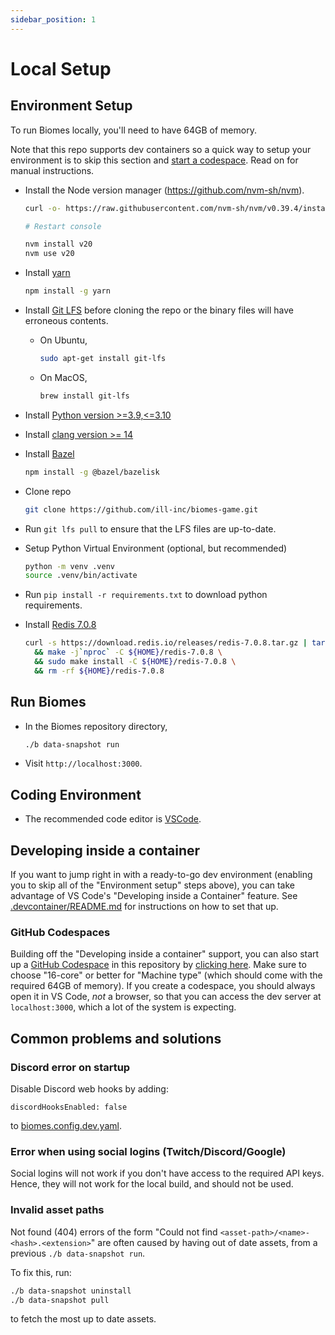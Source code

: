 ```yaml
---
sidebar_position: 1
---
```


# Local Setup

## Environment Setup

To run Biomes locally, you'll need to have 64GB of memory.

Note that this repo supports dev containers so a quick way to setup your environment is to skip this section and [start a codespace](#github-codespaces). Read on for manual instructions.

- Install the Node version manager (https://github.com/nvm-sh/nvm).

  ```bash
  curl -o- https://raw.githubusercontent.com/nvm-sh/nvm/v0.39.4/install.sh | bash

  # Restart console

  nvm install v20
  nvm use v20
  ```

- Install [yarn](https://yarnpkg.com/)
  ```bash
  npm install -g yarn
  ```
- Install [Git LFS](https://git-lfs.github.com/) before cloning the repo or the binary files will have erroneous contents.
  - On Ubuntu,
    ```bash
    sudo apt-get install git-lfs
    ```
  - On MacOS,
    ```bash
    brew install git-lfs
    ```
- Install [Python version >=3.9,<=3.10](https://www.python.org/)
- Install [clang version >= 14](https://clang.llvm.org/)
- Install [Bazel](https://bazel.build/install)
  ```bash
  npm install -g @bazel/bazelisk
  ```
- Clone repo
  ```bash
  git clone https://github.com/ill-inc/biomes-game.git
  ```
- Run `git lfs pull` to ensure that the LFS files are up-to-date.
- Setup Python Virtual Environment (optional, but recommended)
  ```bash
  python -m venv .venv
  source .venv/bin/activate
  ```
- Run `pip install -r requirements.txt` to download python requirements.
- Install [Redis 7.0.8](https://redis.io/)
  ```bash
  curl -s https://download.redis.io/releases/redis-7.0.8.tar.gz | tar xvz -C ${HOME} \
    && make -j`nproc` -C ${HOME}/redis-7.0.8 \
    && sudo make install -C ${HOME}/redis-7.0.8 \
    && rm -rf ${HOME}/redis-7.0.8
  ```

## Run Biomes

- In the Biomes repository directory,
  ```bash
  ./b data-snapshot run
  ```
- Visit `http://localhost:3000`.

## Coding Environment

- The recommended code editor is [VSCode](https://code.visualstudio.com/).

## Developing inside a container

If you want to jump right in with a ready-to-go dev environment (enabling you to skip all of the "Environment setup" steps above), you can take advantage of VS Code's "Developing inside a Container" feature. See [.devcontainer/README.md](https://github.com/ill-inc/biomes-game/blob/main/.devcontainer/README.md) for instructions on how to set that up.

### GitHub Codespaces

Building off the "Developing inside a container" support, you can also start
up a [GitHub Codespace](https://github.com/features/codespaces) in this repository by [clicking here](https://github.com/codespaces/new?hide_repo_select=true&ref=main&repo=677467268&skip_quickstart=true). Make sure to choose "16-core" or better for "Machine type" (which should come with the required 64GB of memory). If you create a codespace, you should always open it in VS Code, _not_ a browser, so that you can access the dev server at `localhost:3000`, which a lot of the system is expecting.

## Common problems and solutions

### Discord error on startup

Disable Discord web hooks by adding:

```
discordHooksEnabled: false
```

to [biomes.config.dev.yaml](https://github.com/ill-inc/biomes-game/blob/main/biomes.config.dev.yaml).

### Error when using social logins (Twitch/Discord/Google)

Social logins will not work if you don't have access to the required API keys. Hence, they will not work for the local build, and should not be used.

### Invalid asset paths

Not found (404) errors of the form "Could not find `<asset-path>/<name>-<hash>.<extension>`" are often caused by having out of date assets, from a previous `./b data-snapshot run`.

To fix this, run:

```bash
./b data-snapshot uninstall
./b data-snapshot pull
```

to fetch the most up to date assets.
